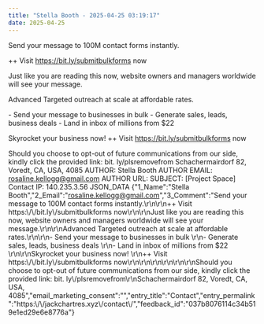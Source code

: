 ```yaml
---
title: "Stella Booth - 2025-04-25 03:19:17"
date: 2025-04-25
---
```


Send your message to 100M contact forms instantly.

++ Visit https://bit.ly/submitbulkforms now

Just like you are reading this now, website owners and managers worldwide will see your message.

Advanced Targeted outreach at scale at affordable rates.

\- Send your message to businesses in bulk - Generate sales, leads, business deals - Land in inbox of millions from $22

Skyrocket your business now! ++ Visit https://bit.ly/submitbulkforms now

Should you choose to opt-out of future communications from our side, kindly click the provided link: bit. ly/plsremovefrom Schachermairdorf 82, Voredt, CA, USA, 4085 <!--more--> AUTHOR: Stella Booth AUTHOR EMAIL: rosaline.kellogg@gmail.com AUTHOR URL: SUBJECT: \[Project Space\] Contact IP: 140.235.3.56 JSON\_DATA {"1\_Name":"Stella Booth","2\_Email":"rosaline.kellogg@gmail.com","3\_Comment":"Send your message to 100M contact forms instantly.\\r\\n\\r\\n++ Visit https:\\/\\/bit.ly\\/submitbulkforms now\\r\\n\\r\\nJust like you are reading this now, website owners and managers worldwide will see your message.\\r\\n\\r\\nAdvanced Targeted outreach at scale at affordable rates.\\r\\n\\r\\n- Send your message to businesses in bulk \\r\\n- Generate sales, leads, business deals \\r\\n- Land in inbox of millions from $22 \\r\\n\\r\\nSkyrocket your business now! \\r\\n++ Visit https:\\/\\/bit.ly\\/submitbulkforms now\\r\\n\\r\\n\\r\\n\\r\\n\\r\\n\\r\\nShould you choose to opt-out of future communications from our side, kindly click the provided link: bit. ly\\/plsremovefrom\\r\\nSchachermairdorf 82, Voredt, CA, USA, 4085","email\_marketing\_consent":"","entry\_title":"Contact","entry\_permalink":"https:\\/\\/jackchartres.xyz\\/contact\\/","feedback\_id":"037b8076114c34b519e1ed29e6e8776a"}
